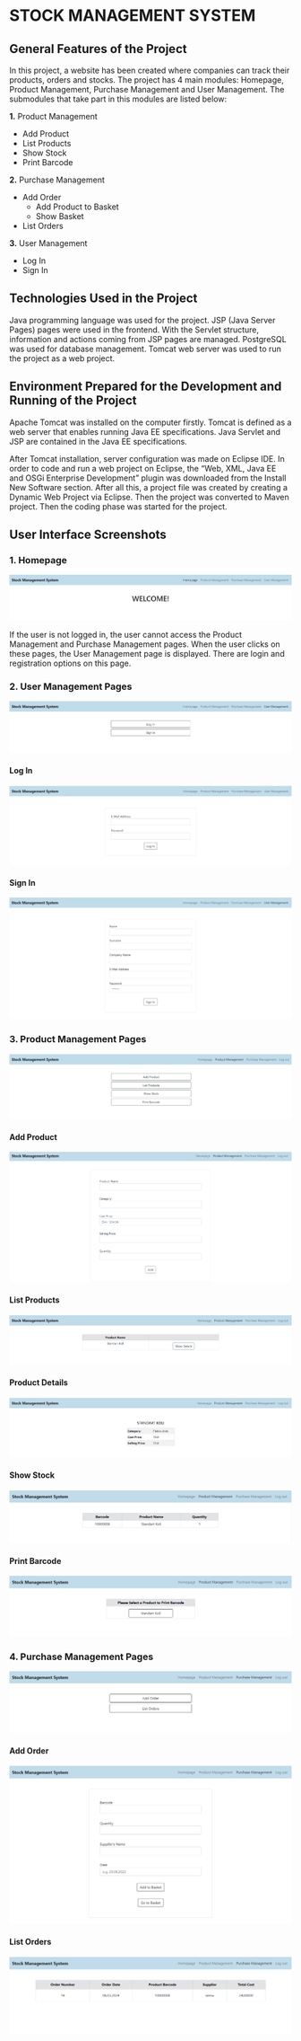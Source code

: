 # STOCK MANAGEMENT SYSTEM
## General Features of the Project
In this project, a website has been created where companies can track their products, orders and stocks. The project has 4 main modules: Homepage, Product Management, Purchase Management and User Management. The submodules that take part in this modules are listed below:

**1.** Product Management
- Add Product
- List Products 
- Show Stock
- Print Barcode
  
**2.** Purchase Management 
- Add Order 
  - Add Product to Basket 
  - Show Basket
- List Orders
  
**3.** User Management
- Log In
- Sign In

## Technologies Used in the Project
Java programming language was used for the project. JSP (Java Server Pages) pages were used in the frontend. With the Servlet structure, information and actions coming from JSP pages are managed. PostgreSQL was used for database management. Tomcat web server was used to run the project as a web project. 

## Environment Prepared for the Development and Running of the Project
Apache Tomcat was installed on the computer firstly. Tomcat is defined as a web server that enables running Java EE specifications. Java Servlet and JSP are contained in the Java EE specifications.  

After Tomcat installation, server configuration was made on Eclipse IDE. In order to code and run a web project on Eclipse, the “Web, XML, Java EE and OSGi Enterprise Development” plugin was downloaded from the Install New Software section. After all this, a project file was created by creating a Dynamic Web Project via Eclipse. Then the project was converted to Maven project. Then the coding phase was started for the project.

## User Interface Screenshots
### 1. Homepage

![picture-1](Screenshots/1.png)

If the user is not logged in, the user cannot access the Product Management and Purchase Management pages. When the user clicks on these pages, the User Management page is displayed. There are login and registration options on this page.

### 2. User Management Pages

![picture-2](Screenshots/2.png)

#### Log In

![picture-3](Screenshots/3.png)

#### Sign In

![picture-4](Screenshots/4.png)

### 3. Product Management Pages

![picture-5](Screenshots/5.png)

#### Add Product

![picture-13](Screenshots/13_3.png)

#### List Products

![picture-10](Screenshots/10_3.png)

#### Product Details

![picture-14](Screenshots/14_3.png)

#### Show Stock

![picture-15](Screenshots/15_2.png)

#### Print Barcode

![picture-16](Screenshots/16.png)

### 4. Purchase Management Pages

![picture-17](Screenshots/17_2.png)

#### Add Order

![picture-18](Screenshots/18.png)

#### List Orders

![picture-19](Screenshots/19_2.png)
